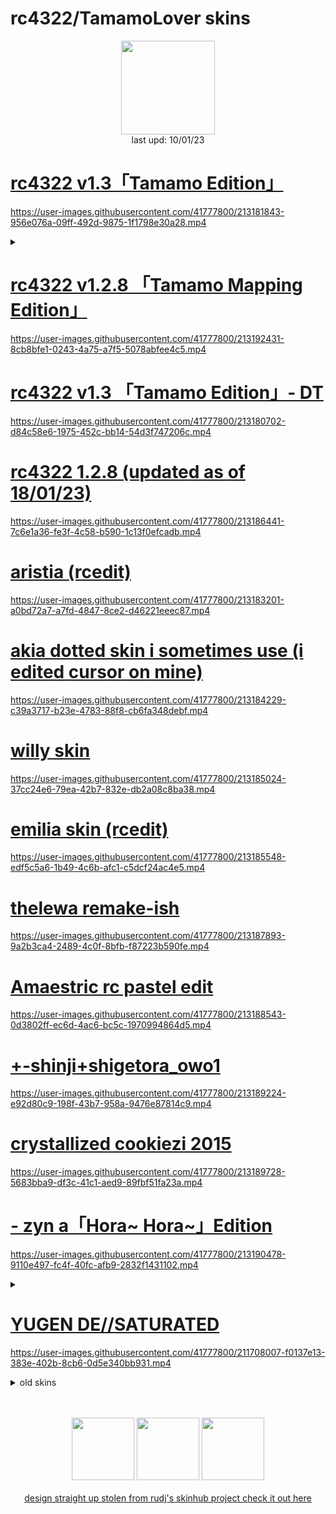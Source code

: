# rc4322/TamamoLover skins
<p align="center">
<a href="https://osu.ppy.sh/users/7772622">
  <img src="https://a.ppy.sh/7772622"  
       width="150"
       height="150"></a>
<br>
  last upd: 10/01/23
</p>

# [rc4322 v1.3「Tamamo Edition」](https://rc4322.s-ul.eu/DIvs7GKu)
https://user-images.githubusercontent.com/41777800/213181843-956e076a-09ff-492d-9875-1f1798e30a28.mp4
<details>
<summary></summary>
"ever make a skin as a joke? yeah this one went too far" - me https://b.catgirlsare.sexy/LhCZ7LmdDFzB.png
<br>
if %con_hvoice=0 dwave 13,"voice\tamamo2_17.ogg"
</details>

# [rc4322 v1.2.8 「Tamamo Mapping Edition」](https://rc4322.s-ul.eu/bUoyZpbl)
https://user-images.githubusercontent.com/41777800/213192431-8cb8bfe1-0243-4a75-a7f5-5078abfee4c5.mp4

# [rc4322 v1.3 「Tamamo Edition」- DT](https://rc4322.s-ul.eu/bUoyZpbl)
https://user-images.githubusercontent.com/41777800/213180702-d84c58e6-1975-452c-bb14-54d3f747206c.mp4

# [rc4322 1.2.8 (updated as of 18/01/23)](https://rc4322.s-ul.eu/g02QkXmW)
https://user-images.githubusercontent.com/41777800/213186441-7c6e1a36-fe3f-4c58-b590-1c13f0efcadb.mp4

# [aristia (rcedit)](https://rc4322.s-ul.eu/UR0FEZtU)
https://user-images.githubusercontent.com/41777800/213183201-a0bd72a7-a7fd-4847-8ce2-d46221eeec87.mp4

# [akia dotted skin i sometimes use (i edited cursor on mine)](https://b.catgirlsare.sexy/t_momdVX.osk)
https://user-images.githubusercontent.com/41777800/213184229-c39a3717-b23e-4783-88f8-cb6fa348debf.mp4

# [willy skin](https://puu.sh/H3y9f/43fcb5dd24.osk)
https://user-images.githubusercontent.com/41777800/213185024-37cc24e6-79ea-42b7-832e-db2a08c8ba38.mp4

# [emilia skin (rcedit)](https://rc4322.s-ul.eu/0tkUMWhX)
https://user-images.githubusercontent.com/41777800/213185548-edf5c5a6-1b49-4c6b-afc1-c5dcf24ac4e5.mp4

# [thelewa remake-ish](https://rc4322.s-ul.eu/ALAFlzTD)
https://user-images.githubusercontent.com/41777800/213187893-9a2b3ca4-2489-4c0f-8bfb-f87223b590fe.mp4

# [Amaestric rc pastel edit](https://rc4322.s-ul.eu/54HN61gT)
https://user-images.githubusercontent.com/41777800/213188543-0d3802ff-ec6d-4ac6-bc5c-1970994864d5.mp4

# [+-shinji+shigetora_owo1](https://rc4322.s-ul.eu/MoERUNh3)
https://user-images.githubusercontent.com/41777800/213189224-e92d80c9-198f-43b7-958a-9476e87814c9.mp4

# [crystallized cookiezi 2015](https://drive.google.com/file/d/1-SfZV4N0roQLxlwdEeIifeEKb3IxcaYS/view?usp=sharing)
https://user-images.githubusercontent.com/41777800/213189728-5683bba9-df3c-41c1-aed9-89fbf51fa23a.mp4

# [- zyn a「Hora~ Hora~」Edition](https://rc4322.s-ul.eu/pPJdyJ3K)
https://user-images.githubusercontent.com/41777800/213190478-9110e497-fc4f-40fc-afb9-2832f1431102.mp4
<details>
<summary></summary>
the original trump card.
<br>
if %con_hvoice=0 dwave 13,"voice\alice4_04.ogg"
</details>

# [YUGEN DE//SATURATED](https://rc4322.s-ul.eu/8IhaYVC8)
https://user-images.githubusercontent.com/41777800/211708007-f0137e13-383e-402b-8cb6-0d5e340bb931.mp4
<details>
<summary>old skins</summary>
<br>
rc4322 1.2.6 (old version for those who want it still: https://rc4322.s-ul.eu/PbB7Tz6c
</details>

<p align="center">
  <br></br>
  <a href="https://www.twitch.tv/rc4322">
  <img src="https://i.imgur.com/HM030lk.png" 
       width="100" 
       height="100"></a>
  <a href="https://www.youtube.com/@tekunotri">
  <img src="https://i.imgur.com/YWbDUUy.png"  
       width="100" 
       height="100"></a>

  <a href="https://twitter.com/ignTechno">
  <img src="https://i.imgur.com/PUQ5uWf.png" 
       width="100" 
       height="100"></a>
  <br></br>
    <a href="https://github.com/rudj-skinhub/woal/blob/tyfh/README.md">design straight up stolen from rudj's skinhub project check it out here</a>
 </p>
